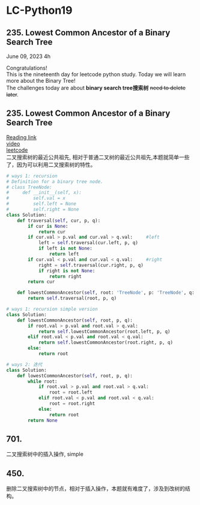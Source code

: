 # LC-Python19

## 235. Lowest Common Ancestor of a Binary Search Tree

June 09, 2023  4h

Congratulations!\
This is the nineteenth day for leetcode python study. Today we will learn more about the Binary Tree!\
The challenges today are about **binary search tree搜索树** ~~need to delete later~~.


## 235. Lowest Common Ancestor of a Binary Search Tree
[Reading link](https://github.com/youngyangyang04/leetcode-master/blob/master/problems/0235.%E4%BA%8C%E5%8F%89%E6%90%9C%E7%B4%A2%E6%A0%91%E7%9A%84%E6%9C%80%E8%BF%91%E5%85%AC%E5%85%B1%E7%A5%96%E5%85%88.md)\
[video](https://www.bilibili.com/video/BV1Zt4y1F7ww/?spm_id_from=pageDriver&vd_source=63f26efad0d35bcbb0de794512ac21f3)\
[leetcode](https://leetcode.com/problems/lowest-common-ancestor-of-a-binary-search-tree/)\
二叉搜索树的最近公共祖先, 相对于普通二叉树的最近公共祖先,本题就简单一些了，因为可以利用二叉搜索树的特性。 
```python
# ways 1: recursion
# Definition for a binary tree node.
# class TreeNode:
#     def __init__(self, x):
#         self.val = x
#         self.left = None
#         self.right = None
class Solution:
    def traversal(self, cur, p, q):
        if cur is None:
            return cur
        if cur.val > p.val and cur.val > q.val:     #left
            left = self.traversal(cur.left, p, q)
            if left is not None:
                return left
        if cur.val < p.val and cur.val < q.val:     #right
            right = self.traversal(cur.right, p, q)
            if right is not None:
                return right
        return cur

    def lowestCommonAncestor(self, root: 'TreeNode', p: 'TreeNode', q: 'TreeNode') -> 'TreeNode':
        return self.traversal(root, p, q)
```
```python
# ways 1: recursion simple version
class Solution:
    def lowestCommonAncestor(self, root, p, q):
        if root.val > p.val and root.val > q.val:
            return self.lowestCommonAncestor(root.left, p, q)
        elif root.val < p.val and root.val < q.val:
            return self.lowestCommonAncestor(root.right, p, q)
        else:
            return root
```
```python
# ways 2: 迭代
class Solution:
    def lowestCommonAncestor(self, root, p, q):
        while root:
            if root.val > p.val and root.val > q.val:
                root = root.left
            elif root.val < p.val and root.val < q.val:
                root = root.right
            else:
                return root
        return None
```


## 701.
二叉搜索树中的插入操作, simple




## 450.
删除二叉搜索树中的节点，相对于插入操作，本题就有难度了，涉及到改树的结构。
